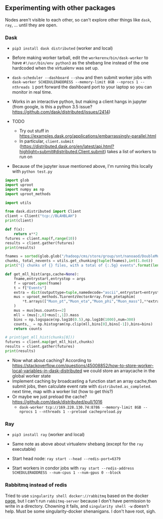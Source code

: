 ## Experimenting with other packages

Nodes aren't visible to each other, so can't explore other things like `dask`, `ray`, ...
until they are open.

### Dask

* `pip3 install dask distributed` (worker and local)

* Before making worker tarball, edit the `workerenv/bin/dask-worker` to
have `#!/usr/bin/env python3` as the shebang line instead of the one
hardcoded when the virtualenv was set up.

* `dask-scheduler --dashboard --show` and then submit worker jobs with
`dask-worker SCHEDULERADDRESS --memory-limit 8GB --nprocs 1 --nthreads 1`
port forward the dashboard port to your laptop so you can monitor in real time.

* Works in an interactive python, but making a client hangs in jupyter (from google, is this a python 3.5 issue? https://github.com/dask/distributed/issues/2414)

* TODO
  * Try out stuff in https://examples.dask.org/applications/embarrassingly-parallel.html
  * In particular, `client.submit` (https://distributed.dask.org/en/latest/api.html?highlight=submit#distributed.Client.submit) takes a list of workers to run on

* Because of the jupyter issue mentioned above, I'm running this locally with `python test.py`
```python
import glob
import uproot
import numpy as np
import uproot_methods

import utils

from dask.distributed import Client
client = Client("tcp://BLAHBLAH")
print(client)

def f(x):
    return x**2
futures = client.map(f,range(10))
results = client.gather(futures)
print(results)

fnames = sorted(glob.glob("/hadoop/cms/store/group/snt/nanoaod/DoubleMuon__Run*/*.root"))[:10]
chunks, total_nevents = utils.get_chunking(tuple(fnames),int(1.0e6))
print("{} chunks of {} files, with a total of {:.5g} events".format(len(chunks),len(fnames),total_nevents))

def get_mll_hist(args,cache=None):
    fname,entrystart,entrystop = args
    f = uproot.open(fname)
    t = f["Events"]
    extra = dict(outputtype=tuple,namedecode="ascii",entrystart=entrystart,entrystop=entrystop,cache=cache)
    mus = uproot_methods.TLorentzVectorArray.from_ptetaphim(
        *t.arrays(["Muon_pt","Muon_eta","Muon_phi","Muon_mass"],**extra)
    )
    mus = mus[mus.counts==2]
    mll = (mus[:,0]+mus[:,1]).mass
    bins = np.logspace(np.log10(0.5),np.log10(1000),num=300)
    counts,_ = np.histogram(np.clip(mll,bins[0],bins[-1]),bins=bins)
    return counts

# print(get_mll_hist(chunks[0]))
futures = client.map(get_mll_hist,chunks)
results = client.gather(futures)
print(results)
```
  * Now what about caching? According to https://stackoverflow.com/questions/45008852/how-to-store-worker-local-variables-in-dask-distributed we could store an arraycache in the global worker state
  * Implement caching by broadcasting a function start an array cache,then submit jobs, then calculate event rate with `distributed.as_completed`. next time, map with a worker list (how to get this?)
  * Or maybe we just preload the cache? https://github.com/dask/distributed/pull/1016
    * `dask-worker tcp://169.228.130.74:8786 --memory-limit 8GB --nprocs 1 --nthreads 1 --preload cachepreload.py`

### Ray

* `pip3 install ray` (worker and local)

* Same note as above about virtualenv shebang (except for the `ray` executable)

* Start head node: `ray start --head --redis-port=6379`

* Start workers in condor jobs with `ray start --redis-address SCHEDULERADDRESS --num-cpus 1 --num-gpus 0 --block`


### Rabbitmq instead of redis

Tried to use `singularity shell docker://rabbitmq` based on the docker [page](https://hub.docker.com/_/rabbitmq),
but I can't run `rabbitmq-server` because I don't have permission to write in a directory. Chowning it fails, and `singularity shell -w`
doesn't help. Must be some singularity-docker shenanigans. I don't have root, sigh.

